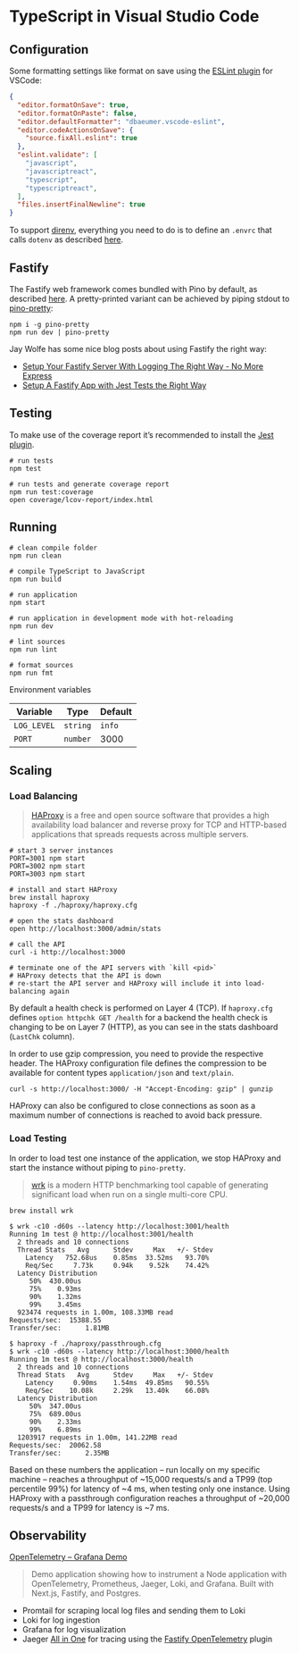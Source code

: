 # TypeScript in Visual Studio Code

## Configuration

Some formatting settings like format on save using the [ESLint plugin](https://marketplace.visualstudio.com/items?itemName=dbaeumer.vscode-eslint) for VSCode:

```json
{
  "editor.formatOnSave": true,
  "editor.formatOnPaste": false,
  "editor.defaultFormatter": "dbaeumer.vscode-eslint",
  "editor.codeActionsOnSave": {
    "source.fixAll.eslint": true
  },
  "eslint.validate": [
    "javascript",
    "javascriptreact",
    "typescript",
    "typescriptreact",
  ],
  "files.insertFinalNewline": true
}
```

To support [direnv](https://direnv.net/), everything you need to do is to define an `.envrc` that calls `dotenv` as described [here](https://github.com/direnv/direnv/issues/284#issuecomment-315275436).

## Fastify

The Fastify web framework comes bundled with Pino by default, as described [here](https://github.com/pinojs/pino/blob/master/docs/web.md#fastify). A pretty-printed variant can be achieved by piping stdout to [pino-pretty](https://github.com/pinojs/pino-pretty):

```shell
npm i -g pino-pretty
npm run dev | pino-pretty
```

Jay Wolfe has some nice blog posts about using Fastify the right way:

- [Setup Your Fastify Server With Logging The Right Way - No More Express](https://jaywolfe.dev/setup-your-fastify-server-with-logging-the-right-way-no-more-express-2/)
- [Setup A Fastify App with Jest Tests the Right Way](https://jaywolfe.dev/setup-a-fastify-app-with-jest-tests-the-right-way/)

## Testing

To make use of the coverage report it’s recommended to install the [Jest plugin](https://marketplace.visualstudio.com/items?itemName=Orta.vscode-jest).

```shell
# run tests
npm test

# run tests and generate coverage report
npm run test:coverage
open coverage/lcov-report/index.html
```

## Running

```shell
# clean compile folder
npm run clean

# compile TypeScript to JavaScript
npm run build

# run application
npm start

# run application in development mode with hot-reloading
npm run dev

# lint sources
npm run lint

# format sources
npm run fmt
```

Environment variables

| Variable    | Type     | Default |
| ----------- | -------- | ------- |
| `LOG_LEVEL` | `string` | `info`  |
| `PORT`      | `number` | 3000    |

## Scaling

### Load Balancing

> [HAProxy](http://www.haproxy.org/) is a free and open source software that provides a high availability load balancer and reverse proxy for TCP and HTTP-based applications that spreads requests across multiple servers.

```shell
# start 3 server instances
PORT=3001 npm start
PORT=3002 npm start
PORT=3003 npm start
```

```shell
# install and start HAProxy
brew install haproxy
haproxy -f ./haproxy/haproxy.cfg
```

```shell
# open the stats dashboard
open http://localhost:3000/admin/stats

# call the API
curl -i http://localhost:3000

# terminate one of the API servers with `kill <pid>`
# HAProxy detects that the API is down
# re-start the API server and HAProxy will include it into load-balancing again
```

By default a health check is performed on Layer 4 (TCP). If `haproxy.cfg` defines `option httpchk GET /health` for a backend the health check is changing to be on Layer 7 (HTTP), as you can see in the stats dashboard (`LastChk` column).

In order to use gzip compression, you need to provide the respective header. The HAProxy configuration file defines the compression to be available for content types `application/json` and `text/plain`.

```shell
curl -s http://localhost:3000/ -H "Accept-Encoding: gzip" | gunzip
```

HAProxy can also be configured to close connections as soon as a maximum number of connections is reached to avoid back pressure.

### Load Testing

In order to load test one instance of the application, we stop HAProxy and start the instance without piping to `pino-pretty`.

> [wrk](https://github.com/wg/wrk) is a modern HTTP benchmarking tool capable of generating significant load when run on a single multi-core CPU.

```shell
brew install wrk
```

```shell
$ wrk -c10 -d60s --latency http://localhost:3001/health
Running 1m test @ http://localhost:3001/health
  2 threads and 10 connections
  Thread Stats   Avg      Stdev     Max   +/- Stdev
    Latency   752.68us    0.85ms  33.52ms   93.70%
    Req/Sec     7.73k     0.94k    9.52k    74.42%
  Latency Distribution
     50%  430.00us
     75%    0.93ms
     90%    1.32ms
     99%    3.45ms
  923474 requests in 1.00m, 108.33MB read
Requests/sec:  15388.55
Transfer/sec:      1.81MB
```

```shell
$ haproxy -f ./haproxy/passthrough.cfg
$ wrk -c10 -d60s --latency http://localhost:3000/health
Running 1m test @ http://localhost:3000/health
  2 threads and 10 connections
  Thread Stats   Avg      Stdev     Max   +/- Stdev
    Latency     0.90ms    1.54ms  49.85ms   90.55%
    Req/Sec    10.08k     2.29k   13.40k    66.08%
  Latency Distribution
     50%  347.00us
     75%  689.00us
     90%    2.33ms
     99%    6.89ms
  1203917 requests in 1.00m, 141.22MB read
Requests/sec:  20062.58
Transfer/sec:      2.35MB
```

Based on these numbers the application – run locally on my specific machine – reaches a throughput of ~15,000 requests/s and a TP99 (top percentile 99%) for latency of ~4 ms, when testing only one instance. Using HAProxy with a passthrough configuration reaches a throughput of ~20,000 requests/s and a TP99 for latency is ~7 ms.

## Observability

[OpenTelemetry – Grafana Demo](https://github.com/connorlindsey/otel-grafana-demo)

> Demo application showing how to instrument a Node application with OpenTelemetry, Prometheus, Jaeger, Loki, and Grafana. Built with Next.js, Fastify, and Postgres.

- Promtail for scraping local log files and sending them to Loki
- Loki for log ingestion
- Grafana for log visualization
- Jaeger [All in One](https://www.jaegertracing.io/docs/1.33/getting-started/#all-in-one) for tracing using the [Fastify OpenTelemetry](https://github.com/autotelic/fastify-opentelemetry) plugin
